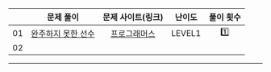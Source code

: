 |    |          문제 풀이         |  문제 사이트(링크)  |     난이도    |    풀이 횟수   | 
|:--:|:--------------------------:|:-------------------:|:--------------:|:--------------:|
| 01 |   [완주하지 못한 선수](./01_완주하지_못한_선수.py)    | [프로그래머스](https://school.programmers.co.kr/learn/courses/30/lessons/42576)| LEVEL1 |  1️⃣  |
| 02 |


<hr>
